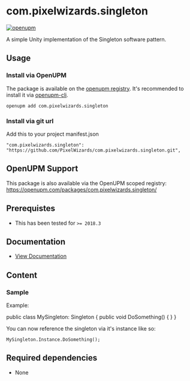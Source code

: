 com.pixelwizards.singleton
=========================

[![openupm](https://img.shields.io/npm/v/com.pixelwizards.singleton?label=openupm&registry_uri=https://package.openupm.com)](https://openupm.com/packages/com.pixelwizards.singleton/)

A simple Unity implementation of the Singleton software pattern.

Usage
--------------

### Install via OpenUPM

The package is available on the [openupm registry](https://openupm.com). It's recommended to install it via [openupm-cli](https://github.com/openupm/openupm-cli).

```
openupm add com.pixelwizards.singleton
```

### Install via git url

Add this to your project manifest.json

```
"com.pixelwizards.singleton": "https://github.com/PixelWizards/com.pixelwizards.singleton.git",
```

OpenUPM Support
----------------

This package is also available via the OpenUPM scoped registry: 
https://openupm.com/packages/com.pixelwizards.singleton/

Prerequistes
---------------
* This has been tested for `>= 2018.3`

## Documentation

- [View Documentation](docs/index.md)

Content
----------------

### Sample

Example:

public class MySingleton: Singleton<MySingleton>
{
		public void DoSomething()
		{
		}
}

You can now reference the singleton via it's instance like so:

`MySingleton.Instance.DoSomething();`

Required dependencies
---------------
* None 
